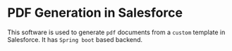 # PDF Generation in Salesforce

This software is used to generate `pdf` documents from a `custom` template in Salesforce. It has `Spring boot` based backend.